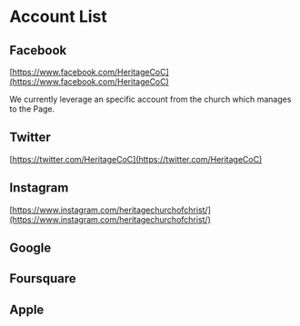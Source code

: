 # Account List

## Facebook

[https://www.facebook.com/HeritageCoC](https://www.facebook.com/HeritageCoC)

We currently leverage an specific account from the church which manages to the Page. 

## Twitter

[https://twitter.com/HeritageCoC](https://twitter.com/HeritageCoC)

## Instagram

[https://www.instagram.com/heritagechurchofchrist/](https://www.instagram.com/heritagechurchofchrist/)

## Google

## Foursquare

## Apple

